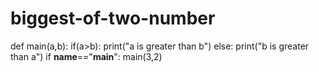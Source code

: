 # biggest-of-two-number
def main(a,b):
    if(a>b):
      print("a is greater than b")
    else:
        print("b is greater than a")
if __name__=="__main__":
   main(3,2)     
